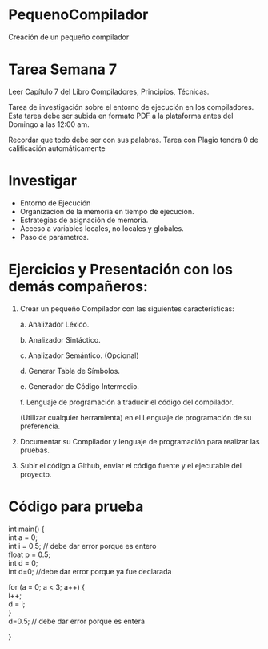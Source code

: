 # PequenoCompilador
Creación de un pequeño compilador


# Tarea Semana 7
Leer Capítulo 7 del Libro Compiladores, Principios, Técnicas.

Tarea de investigación sobre el entorno de ejecución en los compiladores. Esta tarea debe ser subida en formato PDF a la plataforma antes del Domingo a las 12:00 am.  

Recordar que todo debe ser con sus palabras. Tarea con Plagio tendra 0 de calificación automáticamente

# Investigar
- Entorno de Ejecución
- Organización de la memoria en tiempo de ejecución.
- Estrategias de asignación de memoria.
- Acceso a variables locales, no locales y globales.
- Paso de parámetros.



# Ejercicios y Presentación con los demás compañeros:
1)    Crear un pequeño Compilador con las siguientes características:

      a.    Analizador Léxico.

      b.    Analizador Sintáctico.

      c.    Analizador Semántico. (Opcional)

      d.    Generar Tabla de Símbolos.

      e.    Generador de Código Intermedio.

      f.     Lenguaje de programación a traducir el código del compilador.

      (Utilizar cualquier herramienta) en el Lenguaje de programación de su preferencia.

2)    Documentar su Compilador y lenguaje de programación para realizar las pruebas.

3)    Subir el código a Github, enviar el código fuente y el ejecutable del proyecto.


# Código para prueba
int main() {  
  int a = 0;  
  int i = 0.5; // debe dar error porque es entero  
  float p = 0.5;  
  int d = 0;  
  int d=0; //debe dar error porque ya fue declarada  
  
  for (a = 0; a < 3; a++) {  
    i++;  
    d = i;  
  }  
  d=0.5; // debe dar error porque es entera  
  
}  
